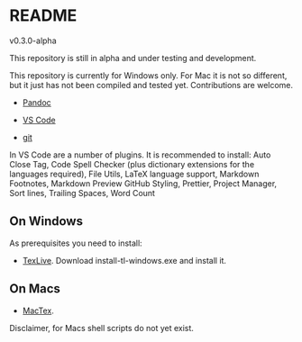 # README

v0.3.0-alpha

This repository is still in alpha and under testing and development.

This repository is currently for Windows only. For Mac it is not so different, but it just has not been compiled and tested yet. Contributions are welcome.

+ [Pandoc](https://pandoc.org/installing.html)

+ [VS Code](https://code.visualstudio.com/)

+ [git](https://git-scm.com/)

In VS Code are a number of plugins. It is recommended to install: Auto Close Tag, Code Spell Checker (plus dictionary extensions for the languages required), File Utils, LaTeX language support, Markdown Footnotes, Markdown Preview GitHub Styling, Prettier, Project Manager, Sort lines, Trailing Spaces, Word Count

## On Windows

As prerequisites you need to install:

+ [TexLive](https://tug.org/texlive/acquire-netinstall.html). Download install-tl-windows.exe and install it.

## On Macs

+ [MacTex](http://www.tug.org/mactex/mactex-download.html).

Disclaimer, for Macs shell scripts do not yet exist.
